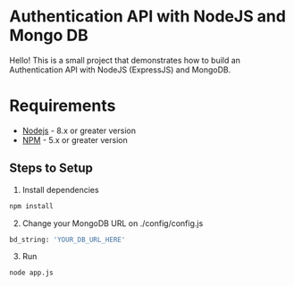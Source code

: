 # Authentication API with NodeJS and Mongo DB

Hello! This is a small project that demonstrates how to build an Authentication API with NodeJS (ExpressJS) and MongoDB.

# Requirements
  - [Nodejs](https://nodejs.org) - 8.x or greater version
  - [NPM](https://www.npmjs.com/get-npm) - 5.x or greater version
  
## Steps to Setup

1. Install dependencies

```bash
npm install
```

2. Change your MongoDB URL on ./config/config.js

```bash
bd_string: 'YOUR_DB_URL_HERE'
```
3. Run 

```bash
node app.js
```
